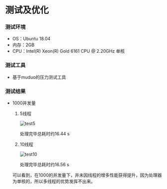 # 测试及优化

### 测试环境

- OS：Ubuntu 18.04
- 内存：2GB
- CPU：Intel(R) Xeon(R) Gold 6161 CPU @ 2.20GHz 单核

### 测试工具

- 基于muduo的压力测试工具

### 测试结果

- 1000并发量

  1. 5线程

     ![test5](./datum/5.png)

     处理完毕总耗时约16.44 s

  2. 10线程

     ![test10](./datum/10.png)

     处理完毕总耗时约16.56 s

  可以看到，在1000的并发量下，并未因线程的增多性能获得提升，因为处理器为单核的，所以多线程的优势发挥不出来。

